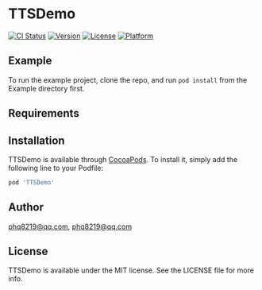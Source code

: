 # TTSDemo

[![CI Status](https://img.shields.io/travis/phq8219@qq.com/TTSDemo.svg?style=flat)](https://travis-ci.org/phq8219@qq.com/TTSDemo)
[![Version](https://img.shields.io/cocoapods/v/TTSDemo.svg?style=flat)](https://cocoapods.org/pods/TTSDemo)
[![License](https://img.shields.io/cocoapods/l/TTSDemo.svg?style=flat)](https://cocoapods.org/pods/TTSDemo)
[![Platform](https://img.shields.io/cocoapods/p/TTSDemo.svg?style=flat)](https://cocoapods.org/pods/TTSDemo)

## Example

To run the example project, clone the repo, and run `pod install` from the Example directory first.

## Requirements

## Installation

TTSDemo is available through [CocoaPods](https://cocoapods.org). To install
it, simply add the following line to your Podfile:

```ruby
pod 'TTSDemo'
```

## Author

phq8219@qq.com, phq8219@qq.com

## License

TTSDemo is available under the MIT license. See the LICENSE file for more info.
